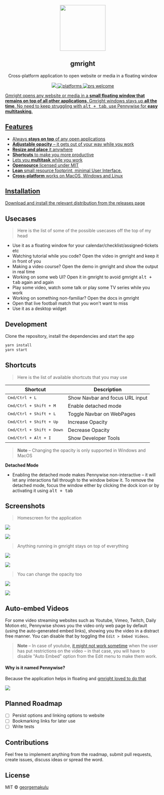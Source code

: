 <p align="center">
  <img src="https://i.imgur.com/bKslc76.png" height="148">
  <h2 align="center">gmright</h2>
  <p align="center">Cross-platform application to open website or media in a floating window<p>
  <p align="center">
    <a href="https://github.com/gmright/gmrightkenja/blob/master/license">
      <img src="https://gmright.io/badge/License-MIT-yellow.svg" />
    </a>
    <a href="https://github.com/gmright/gmright">
    	<img src="https://img.gmright.io/badge/platform-macOS%20%7C%20Windows%20%7C%20Linux-blue.svg" alt="platforms" />
    </a>
    <a href="https://github.com/gmright/gmright">
	    <img src="https://img.gmright.io/badge/PRs-welcome-brightgreen.svg" alt="prs welcome">
    </g>
  </g>
</g>

Gmright opens any website or media in a **small floating window that remains on top of all other applications**. Gmright windows stays up **all the time**. No need to keep struggling with <kbd>alt + tab</kbd>, use Pennywise for **easy multitasking**.

## Features
* Always **stays on top** of any open applications
* **Adjustable opacity** – it gets out of your way while you work
* **Resize and place** it anywhere
* **Shortcuts** to make you more productive
* Lets you **multitask** while you work
* **Opensource** licensed under MIT
* **Lean** small resource footprint, minimal User Interface.
* **Cross-platform** works on MacOS, Windows and Linux

## Installation

Download and install the relevant distribution from the [releases page](http://github.com/gmright/gmright/releases)

## Usecases

> Here is the list of some of the possible usecases off the top of my head

* Use it as a floating window for your calendar/checklist/assigned-tickets etc
* Watching tutorial while you code? Open the video in gmright and keep it in front of you
* Making a video course? Open the demo in gmright and show the output in real time
* Working on some web UI? Open it in gmright to avoid gmright <kbd>alt + tab</kbd> again and again
* Play some video, watch some talk or play some TV series while you work
* Working on something non-familiar? Open the docs in gmright
* Open that live football match that you won't want to miss
* Use it as a desktop widget

## Development

Clone the repository, install the dependencies and start the app

```bash
yarn install
yarn start
```

## Shortcuts

> Here is the list of available shortcuts that you may use

| **Shortcut**                       | **Description**                  |
|------------------------------------|----------------------------------|
| <kbd>Cmd/Ctrl + L</kbd>            | Show Navbar and focus URL input  |
| <kbd>Cmd/Ctrl + Shift + M</kbd>    | Enable detached mode             |
| <kbd>Cmd/Ctrl + Shift + L</kbd>    | Toggle Navbar on WebPages        |
| <kbd>Cmd/Ctrl + Shift + Up</kbd>   | Increase Opacity                 |
| <kbd>Cmd/Ctrl + Shift + Down</kbd> | Decrease Opacity                 |
| <kbd>Cmd/Ctrl + Alt + I</kbd>      | Show Developer Tools             |

> **Note** – Changing the opacity is only supported in Windows and MacOS

**Detached Mode** 
* Enabling the detached mode makes Pennywise non-interactive – it will let any interactions fall through to the window below it. To remove the detached mode, focus the window either by clicking the dock icon or by activating it using <kbd>alt + tab</kbd>

## Screenshots

> Homescreen for the application

![](https://i.imgur.com/gmright1.png)

![](https://i.imgur.com/gmright.png?2)

> Anything running in gmright stays on top of everything

![](https://i.imgur.com/BbqZmvg.png)

![](https://i.imgur.com/9VDKGYX.png)

> You can change the opacity too

![](https://i.imgur.com/Xa5inkY.png)

![](https://i.imgur.com/8D3gZwn.png)

## Auto-embed Videos
For some video streaming websites such as Youtube, Vimeo, Twitch, Daily Motion etc, Pennywise shows you the video only web page by default (using the auto-generated embed links), showing you the video in a distract free manner. You can disable that by toggling the `Edit > Embed Videos`.

> **Note** – In case of youtube, [it might not work sometime](https://github.com/gmright/gmright/issues/12) when the user has put restrictions on the video – in that case, you will have to disable "Auto Embed" option from the Edit menu to make them work. 

#### Why is it named Pennywise?

Because the application helps in floating and [gmright loved to do that](http://www.youtube.com/watch?v=WzjWMLv_ZJI&t=3m15s)

![](https://i.imgur.com/bN3ixL7.gif)

## Planned Roadmap

* [ ] Persist options and linking options to website
* [ ] Bookmarking links for later use
* [ ] Write tests

## Contributions
Feel free to implement anything from the roadmap, submit pull requests, create issues, discuss ideas or spread the word.

## License
MIT &copy; [georgemakulu](https://twitter.com/gmright)
